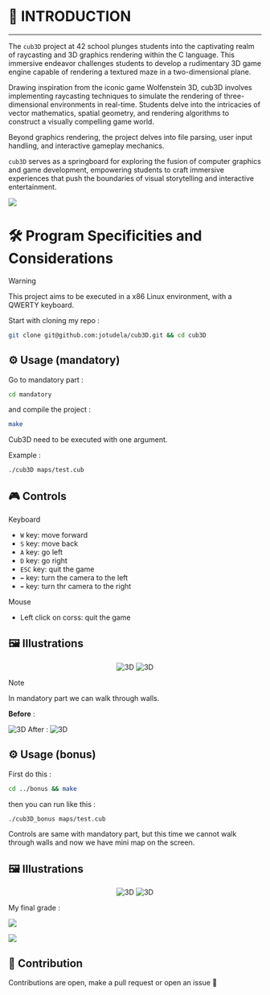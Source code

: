# 🚀 INTRODUCTION

---

The `cub3D` project at 42 school plunges students into the captivating realm of raycasting and 3D graphics rendering within the C language. This immersive endeavor challenges students to develop a rudimentary 3D game engine capable of rendering a textured maze in a two-dimensional plane.

Drawing inspiration from the iconic game Wolfenstein 3D, cub3D involves implementing raycasting techniques to simulate the rendering of three-dimensional environments in real-time. Students delve into the intricacies of vector mathematics, spatial geometry, and rendering algorithms to construct a visually compelling game world.

Beyond graphics rendering, the project delves into file parsing, user input handling, and interactive gameplay mechanics.

`cub3D` serves as a springboard for exploring the fusion of computer graphics and game development, empowering students to craft immersive experiences that push the boundaries of visual storytelling and interactive entertainment.

![](https://raw.githubusercontent.com/andreasbm/readme/master/assets/lines/rainbow.png)

# 🛠️  Program Specificities and Considerations

> [!WARNING]
> This project aims to be executed in a x86 Linux environment, with a QWERTY keyboard.

Start with cloning my repo :
```bash
git clone git@github.com:jotudela/cub3D.git && cd cub3D
```

## ⚙️ Usage (mandatory)

Go to mandatory part :
```bash
cd mandatory
```

and compile the project :
```bash
make
```

Cub3D need to be executed with one argument.

Example :
```bash
./cub3D maps/test.cub
```

## 🎮 Controls

Keyboard
- ```W``` key: move forward
- ```S``` key: move back
- ```A``` key: go left
- ```D``` key: go right
- ```ESC``` key: quit the game
- ```⬅️``` key: turn the camera to the left
- ```➡️``` key: turn thr camera to the right

Mouse
- Left click on corss: quit the game

## 🖼️ Illustrations
<p align="center">
  <img src="imgs/imgM1.png" alt="3D">
  <img src="imgs/imgM2.png" alt="3D">
</p>

> [!NOTE]
> In mandatory part we can walk through walls.

<p align="center">
  <p align="left"><strong>Before</strong> :</p>
  <img src="imgs/imgM3.png" alt="3D">
  After :
  <img src="imgs/imgM4.png" alt="3D">
</p>

## ⚙️ Usage (bonus)

First do this :
```bash
cd ../bonus && make
```

then you can run like this :
```bash
./cub3D_bonus maps/test.cub
```

Controls are same with mandatory part, but this time we cannot walk through walls and now we have mini map on the screen.

## 🖼️ Illustrations
<p align="center">
  <img src="imgs/imgB1.png" alt="3D">
  <img src="imgs/imgB2.png" alt="3D">
</p>

My final grade :

![](imgs/110_percent.png)

![](https://raw.githubusercontent.com/andreasbm/readme/master/assets/lines/rainbow.png)

## 🤝 Contribution
Contributions are open, make a pull request or open an issue 🚀
